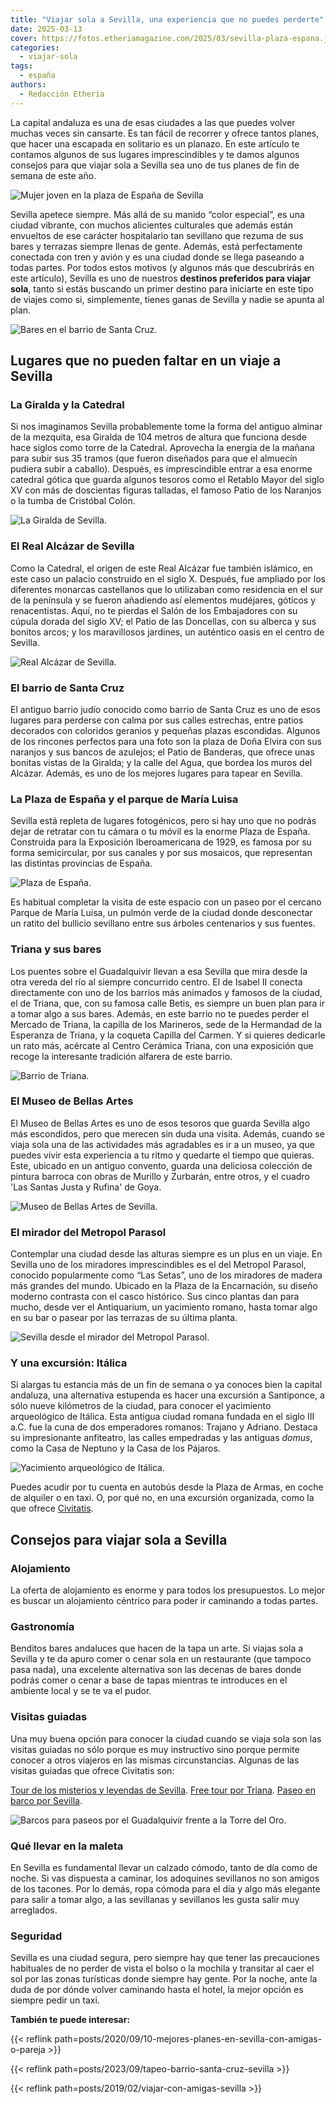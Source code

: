 ```yaml
---
title: "Viajar sola a Sevilla, una experiencia que no puedes perderte"
date: 2025-03-13
cover: https://fotos.etheriamagazine.com/2025/03/sevilla-plaza-espana.jpg
categories: 
  - viajar-sola
tags: 
  - españa
authors: 
  - Redacción Etheria
---
```


La capital andaluza es una de esas ciudades a las que puedes volver muchas veces sin 
cansarte. Es tan fácil de recorrer y ofrece tantos planes, que hacer una escapada en 
solitario es un planazo. En este artículo te contamos algunos de sus lugares 
imprescindibles y te damos algunos consejos para que viajar sola a Sevilla sea uno de 
tus planes de fin de semana de este año. 

![Mujer joven en la plaza de España de Sevilla](https://fotos.etheriamagazine.com/2025/03/sevilla-plaza-espana-mujer.jpg "Viajar sola a Sevilla siempre es un buen plan.")

Sevilla apetece siempre. Más allá de su manido “color especial”, es una ciudad vibrante, 
con muchos alicientes culturales que además están envueltos de ese carácter hospitalario 
tan sevillano que rezuma de sus bares y terrazas siempre llenas de gente. Además, está 
perfectamente conectada con tren y avión y es una ciudad donde se llega paseando a todas 
partes. Por todos estos motivos (y algunos más que descubrirás en este artículo), 
Sevilla es uno de nuestros **destinos preferidos para viajar sola**, tanto si estás 
buscando un primer destino para iniciarte en este tipo de viajes como si, simplemente, 
tienes ganas de Sevilla y nadie se apunta al plan. 

![Bares en el barrio de Santa Cruz.](https://fotos.etheriamagazine.com/2025/03/sevilla-santa-cruz.jpg "Bares en el barrio de Santa Cruz. © Turismo de Andalucía")

## Lugares que no pueden faltar en un viaje a Sevilla

### La Giralda y la Catedral

Si nos imaginamos Sevilla probablemente tome la forma del antiguo alminar de la 
mezquita, esa Giralda de 104 metros de altura que funciona desde hace siglos como torre 
de la Catedral. Aprovecha la energía de la mañana para subir sus 35 tramos (que fueron 
diseñados para que el almuecín pudiera subir a caballo). Después, es imprescindible 
entrar a esa enorme catedral gótica que guarda algunos tesoros como el Retablo Mayor del 
siglo XV con más de doscientas figuras talladas, el famoso Patio de los Naranjos o la 
tumba de Cristóbal Colón. 

![La Giralda de Sevilla.](https://fotos.etheriamagazine.com/2025/03/sevilla-giralda.jpg "La Giralda de Sevilla.")

### El Real Alcázar de Sevilla

Como la Catedral, el origen de este Real Alcázar fue también islámico, en este caso un 
palacio construido en el siglo X. Después, fue ampliado por los diferentes monarcas 
castellanos que lo utilizaban como residencia en el sur de la península y se fueron 
añadiendo así elementos mudéjares, góticos y renacentistas. Aquí, no te pierdas el Salón 
de los Embajadores con su cúpula dorada del siglo XV; el Patio de las Doncellas, con su 
alberca y sus bonitos arcos; y los maravillosos jardines, un auténtico oasis en el 
centro de Sevilla. 

![Real Alcázar de Sevilla.](https://fotos.etheriamagazine.com/2025/03/sevilla-alcazar-interior.jpg "Real Alcázar de Sevilla. © Turismo de Andalucía")

### El barrio de Santa Cruz

El antiguo barrio judío conocido como barrio de Santa Cruz es uno de esos lugares para 
perderse con calma por sus calles estrechas, entre patios decorados con coloridos 
geranios y pequeñas plazas escondidas. Algunos de los rincones perfectos para una foto 
son la plaza de Doña Elvira con sus naranjos y sus bancos de azulejos; el Patio de 
Banderas, que ofrece unas bonitas vistas de la Giralda; y la calle del Agua, que bordea 
los muros del Alcázar. Además, es uno de los mejores lugares para tapear en Sevilla. 

### La Plaza de España y el parque de María Luisa

Sevilla está repleta de lugares fotogénicos, pero si hay uno que no podrás dejar de 
retratar con tu cámara o tu móvil es la enorme Plaza de España. Construida para la 
Exposición Iberoamericana de 1929, es famosa por su forma semicircular, por sus canales 
y por sus mosaicos, que representan las distintas provincias de España. 

![Plaza de España.](https://fotos.etheriamagazine.com/2025/03/sevilla-plaza-espana.jpg "Plaza de España. © Taisia Karaseva")

Es habitual completar la visita de este espacio con un paseo por el cercano Parque de 
María Luisa, un pulmón verde de la ciudad donde desconectar un ratito del bullicio 
sevillano entre sus árboles centenarios y sus fuentes. 

### Triana y sus bares

Los puentes sobre el Guadalquivir llevan a esa Sevilla que mira desde la otra vereda del 
río al siempre concurrido centro. El de Isabel II conecta directamente con uno de los 
barrios más animados y famosos de la ciudad, el de Triana, que, con su famosa calle 
Betis, es siempre un buen plan para ir a tomar algo a sus bares. Además, en este barrio 
no te puedes perder el Mercado de Triana, la capilla de los Marineros, sede de la 
Hermandad de la Esperanza de Triana, y la coqueta Capilla del Carmen. Y si quieres 
dedicarle un rato más, acércate al Centro Cerámica Triana, con una exposición que recoge 
la interesante tradición alfarera de este barrio. 

![Barrio de Triana.](https://fotos.etheriamagazine.com/2025/03/sevilla-triana.jpg "Barrio de Triana.")

### El Museo de Bellas Artes

El Museo de Bellas Artes es uno de esos tesoros que guarda Sevilla algo más escondidos, 
pero que merecen sin duda una visita. Además, cuando se viaja sola una de las 
actividades más agradables es ir a un museo, ya que puedes vivir esta experiencia a tu 
ritmo y quedarte el tiempo que quieras. Este, ubicado en un antiguo convento, guarda una 
deliciosa colección de pintura barroca con obras de Murillo y Zurbarán, entre otros, y 
el cuadro 'Las Santas Justa y Rufina' de Goya. 

![Museo de Bellas Artes de Sevilla.](https://fotos.etheriamagazine.com/2025/03/sevilla-museo-bellas-artes.jpg "Museo de Bellas Artes de Sevilla. © Turismo de Andalucía")

### El mirador del Metropol Parasol

Contemplar una ciudad desde las alturas siempre es un plus en un viaje. En Sevilla uno 
de los miradores imprescindibles es el del Metropol Parasol, conocido popularmente como 
“Las Setas”, uno de los miradores de madera más grandes del mundo. Ubicado en la Plaza 
de la Encarnación, su diseño moderno contrasta con el casco histórico. Sus cinco plantas 
dan para mucho, desde ver el Antiquarium, un yacimiento romano, hasta tomar algo en su 
bar o pasear por las terrazas de su última planta. 

![Sevilla desde el mirador del Metropol Parasol.](https://fotos.etheriamagazine.com/2025/03/sevilla-las-setas.jpg "Sevilla desde el mirador del Metropol Parasol. © Irene Lin")

### Y una excursión: Itálica

Si alargas tu estancia más de un fin de semana o ya conoces bien la capital andaluza, 
una alternativa estupenda es hacer una excursión a Santiponce, a sólo nueve kilómetros 
de la ciudad, para conocer el yacimiento arqueológico de Itálica. Esta antigua ciudad 
romana fundada en el siglo III a.C. fue la cuna de dos emperadores romanos: Trajano y 
Adriano. Destaca su impresionante anfiteatro, las calles empedradas y las antiguas 
_domus_, como la Casa de Neptuno y la Casa de los Pájaros. 

![Yacimiento arqueológico de Itálica.](https://fotos.etheriamagazine.com/2025/03/sevilla-italica.jpg "Yacimiento arqueológico de Itálica. © Turismo de Andalucía")

Puedes acudir por tu cuenta en autobús desde la Plaza de Armas, en coche de alquiler o 
en taxi. O, por qué no, en una excursión organizada, como la que ofrece 
[Civitatis](https://www.civitatis.com/es/sevilla/excursion-italica/?aid=10211). 

## Consejos para viajar sola a Sevilla

### Alojamiento

La oferta de alojamiento es enorme y para todos los presupuestos. Lo mejor es buscar un 
alojamiento céntrico para poder ir caminando a todas partes. 

### Gastronomía

Benditos bares andaluces que hacen de la tapa un arte. Si viajas sola a Sevilla y te da 
apuro comer o cenar sola en un restaurante (que tampoco pasa nada), una excelente 
alternativa son las decenas de bares donde podrás comer o cenar a base de tapas mientras 
te introduces en el ambiente local y se te va el pudor. 

### Visitas guiadas

Una muy buena opción para conocer la ciudad cuando se viaja sola son las visitas guiadas 
no sólo porque es muy instructivo sino porque permite conocer a otros viajeros en las 
mismas circunstancias. Algunas de las visitas guiadas que ofrece Civitatis son: 

[Tour de los misterios y leyendas de 
Sevilla](https://www.civitatis.com/ar/sevilla/tour-nocturno-sevilla/?aid=10211). [Free 
tour por Triana](https://www.civitatis.com/ar/sevilla/free-tour-triana/?aid=10211). 
[Paseo en barco por 
Sevilla](https://www.civitatis.com/es/sevilla/paseo-yate-sevilla/?aid=10211). 

![Barcos para paseos por el Guadalquivir frente a la Torre del Oro.](https://fotos.etheriamagazine.com/2025/03/sevilla-guadalquivir.jpg "Barcos para paseos por el Guadalquivir frente a la Torre del Oro.")

### Qué llevar en la maleta

En Sevilla es fundamental llevar un calzado cómodo, tanto de día como de noche. Si vas 
dispuesta a caminar, los adoquines sevillanos no son amigos de los tacones. Por lo 
demás, ropa cómoda para el día y algo más elegante para salir a tomar algo, a las 
sevillanas y sevillanos les gusta salir muy arreglados. 

### Seguridad

Sevilla es una ciudad segura, pero siempre hay que tener las precauciones habituales de 
no perder de vista el bolso o la mochila y transitar al caer el sol por las zonas 
turísticas donde siempre hay gente. Por la noche, ante la duda de por dónde volver 
caminando hasta el hotel, la mejor opción es siempre pedir un taxi. 

**También te puede interesar:** 

{{< reflink path=posts/2020/09/10-mejores-planes-en-sevilla-con-amigas-o-pareja >}} 

{{< reflink path=posts/2023/09/tapeo-barrio-santa-cruz-sevilla >}} 

{{< reflink path=posts/2019/02/viajar-con-amigas-sevilla >}}
